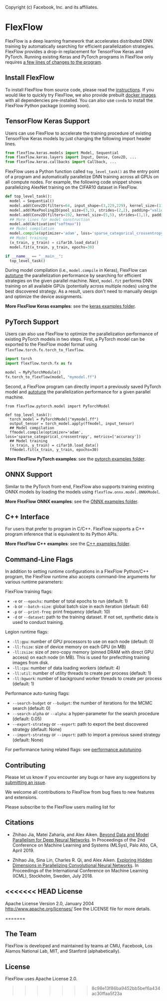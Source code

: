 Copyright (c) Facebook, Inc. and its affiliates.

# FlexFlow

FlexFlow is a deep learning framework that accelerates distributed DNN training by automatically searching for efficient parallelization strategies. FlexFlow provides a drop-in replacement for TensorFlow Keras and PyTorch. Running existing Keras and PyTorch programs in FlexFlow only requires [a few lines of changes to the program](https://flexflow.ai/keras).

## Install FlexFlow
To install FlexFlow from source code, please read the [instructions](INSTALL.md). If you would like to quickly try FlexFlow, we also provide prebuilt [docker images](INSTALL.md) with all dependencies pre-installed. You can also use `conda` to install the FlexFlow Python package (coming soon).

## TensorFlow Keras Support
Users can use FlexFlow to accelerate the training procedure of existing TensorFlow Keras models by just changing the following import header lines.
```python
from flexflow.keras.models import Model, Sequential
from flexflow.keras.layers import Input, Dense, Conv2D, ...
from flexflow.keras.callbacks import Callback, ...
```

FlexFlow uses a Python function called `top_level_task()` as the entry point of a program and automatically parallelize DNN training across all GPUs on all compute nodes. For example, the following code snippet shows parallelizing AlexNet training on the CIFAR10 dataset in FlexFlow. 
```python
def top_level_task():
  model = Sequential()
  model.add(Conv2D(filters=64, input_shape=(3,229,229), kernel_size=(11,11), strides=(4,4), padding=(2,2), activation="relu"))
  model.add(MaxPooling2D(pool_size=(3,3), strides=(2,2), padding="valid"))
  model.add(Conv2D(filters=192, kernel_size=(5,5), strides=(1,1), padding=(2,2), activation="relu"))
  ## More lines for model construction
  model.add(Activation("softmax"))
  ## Model compilation
  model.compile(optimizer='adam', loss='sparse_categorical_crossentropy', metrics=['accuracy'])
  ## Model training
  (x_train, y_train) = cifar10.load_data()
  model.fit(x_train, y_train, epochs=30)

if __name__ == "__main__":
  top_level_task()
```

During model compilation (i.e., `model.compile` in Keras), FlexFlow can [autotune](SEARCH.md) the parallelization performance by searching for efficient strategies on the given parallel machine. Next, `model.fit` performs DNN training on all available GPUs (potentially across multiple nodes) using the best discovered strategy. As a result, users don't need to manually design and optimize the device assignments.

**More FlexFlow Keras examples**: see the [keras examples folder](https://github.com/flexflow/FlexFlow/tree/master/examples/python/keras).

## PyTorch Support
Users can also use FlexFlow to optimize the parallelization performance of existing PyTorch models in two steps. First, a PyTorch model can be exported to the FlexFlow model format using `flexflow.torch.fx.torch_to_flexflow`.
```python
import torch
import flexflow.torch.fx as fx

model = MyPyTorchModule()
fx.torch_to_flexflow(model, "mymodel.ff")
```

Second, a FlexFlow program can directly import a previously saved PyTorch model and [autotune](SEARCH.md) the parallelization performance for a given parallel machine.

```
from flexflow.pytorch.model import PyTorchModel

def top_level_task():
  torch_model = PyTorchModel("mymodel.ff")
  output_tensor = torch_model.apply(ffmodel, input_tensor)
  ## Model compilation
  ffmodel.compile(optimizer='adam', loss='sparse_categorical_crossentropy', metrics=['accuracy'])
  ## Model training
  (x_train, y_train) = cifar10.load_data()
  ffmodel.fit(x_train, y_train, epochs=30)
```

**More FlexFlow PyTorch examples**: see the [pytorch examples folder](https://github.com/flexflow/FlexFlow/tree/master/examples/python/pytorch).

## ONNX Support
Similar to the PyTorch front-end, FlexFlow also supports training existing ONNX models by loading the models using `flexflow.onnx.model.ONNXModel`.

**More FlexFlow ONNX examples**: see the [ONNX examples folder](https://github.com/flexflow/FlexFlow/tree/master/examples/python/keras).

## C++ Interface
For users that prefer to program in C/C++. FlexFlow supports a C++ program inference that is equivalent to its Python APIs.

**More FlexFlow C++ examples**: see the [C++ examples folder](https://github.com/flexflow/FlexFlow/tree/master/examples/c++).


## Command-Line Flags
In addition to setting runtime configurations in a FlexFlow Python/C++ program, the FlexFlow runtime also accepts command-line arguments for various runtime parameters: 

FlexFlow training flags:
* `-e` or `--epochs`: number of total epochs to run (default: 1)
* `-b` or `--batch-size`: global batch size in each iteration (default: 64)
* `-p` or `--print-freq`: print frequency (default: 10)
* `-d` or `--dataset`: path to the training dataset. If not set, synthetic data is used to conduct training.

Legion runtime flags:
* `-ll:gpu`: number of GPU processors to use on each node (default: 0)
* `-ll:fsize`: size of device memory on each GPU (in MB)
* `-ll:zsize`: size of zero-copy memory (pinned DRAM with direct GPU access) on each node (in MB). This is used for prefecthing training images from disk.
* `-ll:cpu`: number of data loading workers (default: 4)
* `-ll:util`: number of utility threads to create per process (default: 1)
* `-ll:bgwork`: number of background worker threads to create per process (default: 1)

Performance auto-tuning flags:
* `--search-budget` or `--budget`: the number of iterations for the MCMC search (default: 0)
* `--search-alpha` or `--alpha`: a hyper-parameter for the search procedure (default: 0.05)
* `--export-strategy` or `--export`: path to export the best discovered strategy (default: None)
* `--import-strategy` or `--import`: path to import a previous saved strategy (default: None)

For performance tuning related flags: see [performance autotuning](SEARCH.md).

## Contributing
Please let us know if you encounter any bugs or have any suggestions by [submitting an issue](https://github.com/flexflow/flexflow/issues).

We welcome all contributions to FlexFlow from bug fixes to new features and extensions.

Please subscribe to the FlexFlow users mailing list for 

## Citations
* Zhihao Jia, Matei Zaharia, and Alex Aiken. [Beyond Data and Model Parallelism for Deep Neural Networks](https://cs.stanford.edu/~zhihao/papers/sysml19a.pdf). In Proceedings of the 2nd Conference on Machine Learning and Systems (MLSys), Palo Alto, CA, April 2019.

* Zhihao Jia, Sina Lin, Charles R. Qi, and Alex Aiken. [Exploring Hidden Dimensions in Parallelizing Convolutional Neural Networks](http://proceedings.mlr.press/v80/jia18a/jia18a.pdf). In Proceedings of the International Conference on Machine Learning (ICML), Stockholm, Sweden, July 2018.

<<<<<<< HEAD
License
-----------
Apache License Version 2.0, January 2004
http://www.apache.org/licenses/
See the LICENSE file for more details.

=======
## The Team
FlexFlow is developed and maintained by teams at CMU, Facebook, Los Alamos National Lab, MIT, and Stanford (alphabetically).

## License
FlexFlow uses Apache License 2.0.
>>>>>>> 8c98e13f86ba9452bb5bef6a434ac30ffaa5f23a
